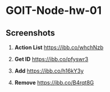 # GOIT-Node-hw-01

## Screenshots

1. **Action List**
   https://ibb.co/whchNzb

2. **Get ID**
   https://ibb.co/pfyswr3

3. **Add**
   https://ibb.co/h16kY3y

4. **Remove**
   https://ibb.co/B4rqt8G
